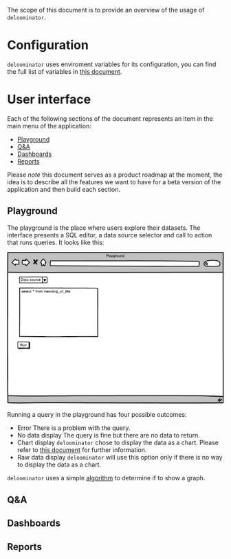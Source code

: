 The scope of this document is to provide an overview of the usage of
`deloominator`.

# Configuration

`deloominator` uses enviroment variables for its configuration, you can find
the full list of variables in [this document](/docs/variables.md).

# User interface

Each of the following sections of the document represents an item in the main
menu of the application:

- [Playground](#playground)
- [Q&A](#q&a)
- [Dashboards](#dashboards)
- [Reports](#reports)

Please *note* this document serves as a product roadmap at the moment, the
idea is to describe all the features we want to have for a beta version of the
application and then build each section.

## Playground

The playground is the place where users explore their datasets. The interface
presents a SQL editor, a data source selector and  call to action that runs
queries. It looks like this:

![playground mockup](/docs/img/playground.png)

Running a query in the playground has four possible outcomes:

- Error
  There is a problem with the query.
- No data display
  The query is fine but there are no data to return.
- Chart display
  `deloominator` chose to display the data as a chart. Please refer to [this
  document](/docs/charts.md) for further information.
- Raw data display
  `deloominator` will use this option only if there is no way to display the
  data as a chart.

`deloominator` uses a simple [algorithm](/docs/charts.md#algorithm) to determine if
to show a graph.

## Q&A

## Dashboards

## Reports

